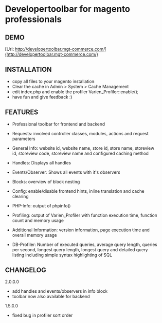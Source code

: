 Developertoolbar for magento professionals
====================================

## DEMO

[Url: http://developertoolbar.mgt-commerce.com/](http://developertoolbar.mgt-commerce.com/)

## INSTALLATION

* copy all files to your magento installation
* Clear the cache in Admin > System > Cache Management 
* edit index.php and enable the profiler Varien_Profiler::enable();
* have fun and give feedback :)

## FEATURES

* Professional toolbar for frontend and backend

* Requests: involved controller classes, modules, actions and request parameters

* General Info: website id, website name, store id, store name, storeview id, storeview code, storeview name and configured caching method

* Handles: Displays all handles

* Events/Observer: Shows all events with it's observers

* Blocks: overview of block nesting

* Config: enable/disable frontend hints, inline translation and cache clearing

* PHP-Info: output of phpinfo()

* Profiling: output of Varien_Profiler with function execution time, function count and memory usage

* Additional Information: version information, page execution time and overall memory usage

* DB-Profiler: Number of executed queries, average query length, queries per second, longest query length, longest query and detailed query listing including simple syntax highlighting of SQL

## CHANGELOG

2.0.0.0
- add handles and events/observers in info block
- toolbar now also available for backend

1.5.0.0
- fixed bug in profiler sort order